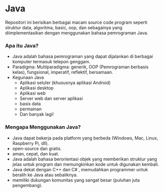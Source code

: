 # Java

Repositori ini berisikan berbagai macam source code program seperti struktur data, algoritma, basic, oop, dan sebagainya yang diimplementasikan dengan menggunakan bahasa pemrograman Java.

### Apa itu Java?
- Java adalah bahasa pemrograman yang dapat dijalankan di berbagai komputer termasuk telepon genggam.
- Paradigma: Multiparadigma: generik, OOP (Pemrograman berbasis kelas), fungsional, imperatif, reflektif, bersamaan.
- Kegunaan Java
    - Aplikasi seluler (khususnya aplikasi Android)
    - Aplikasi desktop
    - Aplikasi web
    - Server web dan server aplikasi
    - basis data
    - permainan
    - Dan banyak lagi!

### Mengapa Menggunakan Java?
- Java dapat bekerja pada platform yang berbeda (Windows, Mac, Linux, Raspberry Pi, dll).
- open-source dan gratis.
- aman, cepat, dan kuat.
- Java adalah bahasa berorientasi objek yang memberikan struktur yang jelas untuk program dan memungkinkan kode untuk digunakan kembali.
- Java dekat dengan C++ dan C# , memudahkan programmer untuk beralih ke Java atau sebaliknya.
- memiliki dukungan komunitas yang sangat besar (puluhan juta pengembang).